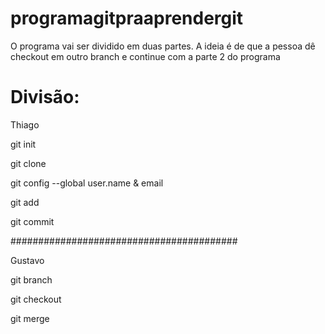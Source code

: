 # programagitpraaprendergit

O programa vai ser dividido em duas partes. A ideia é de que a pessoa dê checkout em outro branch e continue com a parte 2 do programa 

# Divisão:
Thiago

git init

git clone

git config --global user.name & email

git add

git commit

#########################################

Gustavo

git branch

git checkout

git merge
